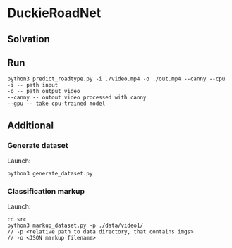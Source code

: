 # DuckieRoadNet

## Solvation




## Run

```
python3 predict_roadtype.py -i ./video.mp4 -o ./out.mp4 --canny --cpu
-i -- path input
-o -- path output video
--canny -- outout video processed with canny
--gpu -- take cpu-trained model
```


## Additional

### Generate dataset

Launch:
```
python3 generate_dataset.py 
```

### Classification markup

Launch:
```
cd src
python3 markup_dataset.py -p ./data/video1/ 
// -p <relative path to data directory, that contains imgs>
// -o <JSON markup filename>
``` 
